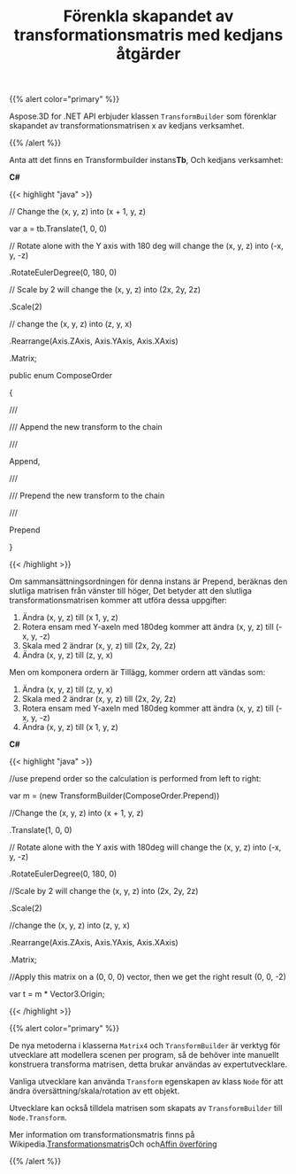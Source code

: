 ﻿---
title: Förenkla skapandet av transformationsmatris med kedjans åtgärder
type: docs
weight: 60
url: /sv/net/simplify-the-creation-of-transformation-matrix-by-the-chain-operations/
description: Aspose.3D for .NET API erbjuder TransformBuilder-klassen som förenklar skapandet av transformationsmatrisen. av kedjans verksamhet.
---
{{% alert color="primary" %}} 

Aspose.3D for .NET API erbjuder klassen `TransformBuilder` som förenklar skapandet av transformationsmatrisen x av kedjans verksamhet.

{{% /alert %}} 

Anta att det finns en Transformbuilder instans**Tb**, Och kedjans verksamhet:

**C#**

{{< highlight "java" >}}

 // Change the (x, y, z) into (x + 1, y, z)

var a = tb.Translate(1, 0, 0)

// Rotate alone with the Y axis with 180 deg will change the (x, y, z) into (-x, y, -z)

.RotateEulerDegree(0, 180, 0)

// Scale by 2 will change the (x, y, z) into (2x, 2y, 2z)

.Scale(2)

// change the (x, y, z) into (z, y, x)

.Rearrange(Axis.ZAxis, Axis.YAxis, Axis.XAxis)

.Matrix;



public enum ComposeOrder

{

   /// <summary>

   /// Append the new transform to the chain

   /// </summary>

   Append,

   /// <summary>

   /// Prepend the new transform to the chain

   /// </summary>

   Prepend

}

{{< /highlight >}}

Om sammansättningsordningen för denna instans är Prepend, beräknas den slutliga matrisen från vänster till höger, Det betyder att den slutliga transformationsmatrisen kommer att utföra dessa uppgifter:

1. Ändra (x, y, z) till (x 1, y, z)
1. Rotera ensam med Y-axeln med 180deg kommer att ändra (x, y, z) till (-x, y, -z)
1. Skala med 2 ändrar (x, y, z) till (2x, 2y, 2z)
1. Ändra (x, y, z) till (z, y, x)

Men om komponera ordern är Tillägg, kommer ordern att vändas som:

1. Ändra (x, y, z) till (z, y, x)
1. Skala med 2 ändrar (x, y, z) till (2x, 2y, 2z)
1. Rotera ensam med Y-axeln med 180deg kommer att ändra (x, y, z) till (-x, y, -z)
1. Ändra (x, y, z) till (x 1, y, z)

**C#**

{{< highlight "java" >}}

 //use prepend order so the calculation is performed from left to right:

var m = (new TransformBuilder(ComposeOrder.Prepend))

   //Change the (x, y, z) into (x + 1, y, z)

   .Translate(1, 0, 0)

   // Rotate alone with the Y axis with 180deg will change the (x, y, z) into (-x, y, -z)

   .RotateEulerDegree(0, 180, 0)

   //Scale by 2 will change the (x, y, z) into (2x, 2y, 2z)

   .Scale(2)

   //change the (x, y, z) into (z, y, x)

   .Rearrange(Axis.ZAxis, Axis.YAxis, Axis.XAxis)

   .Matrix;

 //Apply this matrix on a (0, 0, 0) vector, then we get the right result (0, 0, -2)

 var t = m * Vector3.Origin;

{{< /highlight >}}

{{% alert color="primary" %}} 

De nya metoderna i klasserna `Matrix4` och `TransformBuilder` är verktyg för utvecklare att modellera scenen per program, så de behöver inte manuellt konstruera transforma matrisen, detta brukar användas av expertutvecklare.

Vanliga utvecklare kan använda `Transform` egenskapen av klass `Node` för att ändra översättning/skala/rotation av ett objekt.

Utvecklare kan också tilldela matrisen som skapats av `TransformBuilder` till `Node.Transform`.

Mer information om transformationsmatris finns på Wikipedia.[Transformationsmatris](https://en.wikipedia.org/wiki/Transformation_matrix#Examples_in_3D_computer_graphics)Och och[Affin överföring](https://en.wikipedia.org/wiki/Affine_transformation)

{{% /alert %}}
